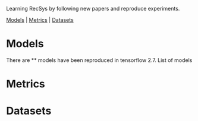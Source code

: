 Learning RecSys by following new papers and reproduce experiments.

[Models](#Models) | [Metrics](#Metrics) | [Datasets](#Datasets)


# Models

There are ** models have been reproduced in tensorflow 2.7.
List of models

# Metrics


# Datasets
